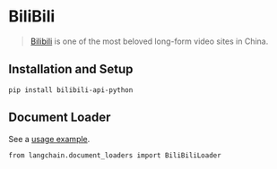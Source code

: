 BiliBili
========

> [Bilibili](https://www.bilibili.tv/) is one of the most beloved long-form video sites in China.

Installation and Setup[](#installation-and-setup "Direct link to Installation and Setup")
------------------------------------------------------------------------------------------

    pip install bilibili-api-python

Document Loader[](#document-loader "Direct link to Document Loader")
---------------------------------------------------------------------

See a [usage example](/docs/integrations/document_loaders/bilibili).

    from langchain.document_loaders import BiliBiliLoader